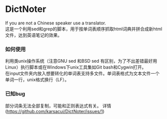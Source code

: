 # DictNoter
If you are not a Chinese speaker use a translator.<br>
这是一个利用sed和grep的脚本，用于按单词表顺序抓取html词典并拼合成新html文件，达到英语笔记的效果。<br>
### 如何使用
利用类unix操作系统（注意GNU sed 和BSD sed 有区别，为了不出差错最好用Linux）执行脚本或在Windows下unix工具集如Git bash和Cygwin打开。<br>
在input文件夹内放入想要转化的单词表支持多文件。单词表格式为文本文件一个单词一行，unix格式换行（LF）。<br>
### 已知bug
部分词条无法全部复制，可能和正则表达式有关。
详情(https://github.com/karsacui/DictNoter/issues/1)
